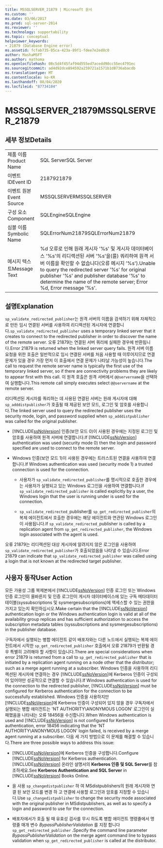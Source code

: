 ```yaml
---
title: MSSQLSERVER_21879 | Microsoft 문서
ms.custom: ''
ms.date: 03/06/2017
ms.prod: sql-server-2014
ms.reviewer: ''
ms.technology: supportability
ms.topic: conceptual
helpviewer_keywords:
- 21879 (Database Engine error)
ms.assetid: fcfab735-05ca-423a-89f1-fdee7e2ed8c0
author: MashaMSFT
ms.author: mathoma
ms.openlocfilehash: 08c5d4f45faf94d555ed7acedd90cc55ec4791ec
ms.sourcegitcommit: ad4d92dce894592a259721a1571b1d8736abacdb
ms.translationtype: MT
ms.contentlocale: ko-KR
ms.lasthandoff: 08/04/2020
ms.locfileid: "87734104"
---
```

# <a name="mssqlserver_21879"></a><span data-ttu-id="704fd-102">MSSQLSERVER_21879</span><span class="sxs-lookup"><span data-stu-id="704fd-102">MSSQLSERVER_21879</span></span>
    
## <a name="details"></a><span data-ttu-id="704fd-103">세부 정보</span><span class="sxs-lookup"><span data-stu-id="704fd-103">Details</span></span>  
  
|||  
|-|-|  
|<span data-ttu-id="704fd-104">제품 이름</span><span class="sxs-lookup"><span data-stu-id="704fd-104">Product Name</span></span>|<span data-ttu-id="704fd-105">SQL Server</span><span class="sxs-lookup"><span data-stu-id="704fd-105">SQL Server</span></span>|  
|<span data-ttu-id="704fd-106">이벤트 ID</span><span class="sxs-lookup"><span data-stu-id="704fd-106">Event ID</span></span>|<span data-ttu-id="704fd-107">21879</span><span class="sxs-lookup"><span data-stu-id="704fd-107">21879</span></span>|  
|<span data-ttu-id="704fd-108">이벤트 원본</span><span class="sxs-lookup"><span data-stu-id="704fd-108">Event Source</span></span>|<span data-ttu-id="704fd-109">MSSQLSERVER</span><span class="sxs-lookup"><span data-stu-id="704fd-109">MSSQLSERVER</span></span>|  
|<span data-ttu-id="704fd-110">구성 요소</span><span class="sxs-lookup"><span data-stu-id="704fd-110">Component</span></span>|<span data-ttu-id="704fd-111">SQLEngine</span><span class="sxs-lookup"><span data-stu-id="704fd-111">SQLEngine</span></span>|  
|<span data-ttu-id="704fd-112">심볼 이름</span><span class="sxs-lookup"><span data-stu-id="704fd-112">Symbolic Name</span></span>|<span data-ttu-id="704fd-113">SQLErrorNum21879</span><span class="sxs-lookup"><span data-stu-id="704fd-113">SQLErrorNum21879</span></span>|  
|<span data-ttu-id="704fd-114">메시지 텍스트</span><span class="sxs-lookup"><span data-stu-id="704fd-114">Message Text</span></span>|<span data-ttu-id="704fd-115">%d 오류로 인해 원래 게시자 '%s' 및 게시자 데이터베이스 '%s'의 리디렉션된 서버 '%s'을(를) 쿼리하여 원격 서버 이름을 확인할 수 없습니다(오류 메시지 '%s').</span><span class="sxs-lookup"><span data-stu-id="704fd-115">Unable to query the redirected server '%s' for original publisher '%s' and publisher database '%s' to determine the name of the remote server; Error %d, Error message '%s'.</span></span>|  
  
## <a name="explanation"></a><span data-ttu-id="704fd-116">설명</span><span class="sxs-lookup"><span data-stu-id="704fd-116">Explanation</span></span>  
 <span data-ttu-id="704fd-117">`sp_validate_redirected_publisher`는 원격 서버의 이름을 검색하기 위해 자체적으로 만든 임시 연결된 서버를 사용하여 리디렉션된 게시자에 연결합니다.</span><span class="sxs-lookup"><span data-stu-id="704fd-117">`sp_validate_redirected_publisher` uses a temporary linked server that it creates to connect to the redirected publisher in order to discover the name of the remote server.</span></span> <span data-ttu-id="704fd-118">오류 21879는 연결된 서버 쿼리에 실패한 경우에 반환됩니다.</span><span class="sxs-lookup"><span data-stu-id="704fd-118">Error 21879 is returned when the linked server query fails.</span></span> <span data-ttu-id="704fd-119">원격 서버 이름 요청을 위한 호출은 일반적으로 임시 연결된 서버를 처음 사용할 때 이루어지므로 연결 문제가 있을 경우 가장 먼저 이 호출에서 연결 문제가 나타날 가능성이 높습니다.</span><span class="sxs-lookup"><span data-stu-id="704fd-119">The call to request the remote server name is typically the first use of the temporary linked server, so if there are connectivity problems they are likely to appear first with this call.</span></span> <span data-ttu-id="704fd-120">이 원격 호출은 원격 서버에서 `@@servername`을 선택하여 실행합니다.</span><span class="sxs-lookup"><span data-stu-id="704fd-120">This remote call simply executes select `@@servername` at the remote server.</span></span>  
  
 <span data-ttu-id="704fd-121">리디렉션된 게시자를 쿼리하는 데 사용된 연결된 서버는 원래 게시자에 대해 `sp_adddistpublisher`가 호출될 때 제공된 보안 모드, 로그인 및 암호를 사용합니다.</span><span class="sxs-lookup"><span data-stu-id="704fd-121">The linked server used to query the redirected publisher uses the security mode, login, and password supplied when `sp_adddistpublisher` was called for the original publisher.</span></span>  
  
-   <span data-ttu-id="704fd-122">[!INCLUDE[ssNoVersion](../../includes/ssnoversion-md.md)] 인증(보안 모드 0)이 사용된 경우에는 지정된 로그인 및 암호를 사용하여 원격 서버에 연결합니다.</span><span class="sxs-lookup"><span data-stu-id="704fd-122">If [!INCLUDE[ssNoVersion](../../includes/ssnoversion-md.md)] authentication was used (security mode 0) then the login and password specified are used to connect to the remote server.</span></span>  
  
-   <span data-ttu-id="704fd-123">Windows 인증(보안 모드 1)이 사용된 경우에는 트러스트된 연결을 사용하여 연결합니다.</span><span class="sxs-lookup"><span data-stu-id="704fd-123">If Windows authentication was used (security mode 1) a trusted connection is used for the connection.</span></span>  
  
    -   <span data-ttu-id="704fd-124">사용자가 `sp_validate_redirected_publisher`를 명시적으로 호출한 경우에는 사용자가 실행되고 있는 Windows 로그인을 사용하여 연결합니다.</span><span class="sxs-lookup"><span data-stu-id="704fd-124">If `sp_validate_redirected_publisher` is called explicitly by a user, the Windows login that the user is running under is used for the connection.</span></span>  
  
    -   <span data-ttu-id="704fd-125">`sp_validate_redirected_`publisher를 `sp_get_redirected_publisher`의 복제 에이전트에서 호출한 경우에는 해당 에이전트와 연관된 Windows 로그인이 사용됩니다.</span><span class="sxs-lookup"><span data-stu-id="704fd-125">If `sp_validate_redirected_`publisher is called by a replication agent from `sp_get_redirected_publisher`, the Windows login associated with the agent is used.</span></span>  
  
 <span data-ttu-id="704fd-126">오류 21879는 리디렉션된 대상 게시자에 알려지지 않은 로그인을 사용하여 `sp_validate_redirected_publisher`가 호출되었음을 나타낼 수 있습니다.</span><span class="sxs-lookup"><span data-stu-id="704fd-126">Error 21879 can indicate that `sp_validate_redirected_publisher` was called using a login that is not known at the redirected target publisher.</span></span>  
  
## <a name="user-action"></a><span data-ttu-id="704fd-127">사용자 동작</span><span class="sxs-lookup"><span data-stu-id="704fd-127">User Action</span></span>  
 <span data-ttu-id="704fd-128">모든 가용성 그룹 복제본에서 [!INCLUDE[ssNoVersion](../../includes/ssnoversion-md.md)] 인증 로그인 또는 Windows 인증 로그인이 올바른지 및 인증 로그인이 게시자 데이터베이스에 있는 구독 메타데이터 테이블(syssubscriptions 및 sysmergesubscriptions)에 액세스할 수 있는 권한을 가지고 있는지 확인하십시오.</span><span class="sxs-lookup"><span data-stu-id="704fd-128">Make certain that the [!INCLUDE[ssNoVersion](../../includes/ssnoversion-md.md)] authentication login or the Windows authentication login is valid at all of the availability group replicas and has sufficient authorization to access the subscription metadata tables (syssubscriptions and sysmergesubscriptions) in the publisher database.</span></span>  
  
 <span data-ttu-id="704fd-129">구독자에서 실행되는 병합 에이전트 같이 배포자와는 다른 노드에서 실행되는 복제 에이전트에서 시작한 `sp_get_redirected_publisher` 호출에서 오류 21879가 반환될 경우 특별히 고려해야 할 사항이 있습니다.</span><span class="sxs-lookup"><span data-stu-id="704fd-129">There are special considerations when error 21879 is returned from a call to `sp_get_redirected_publisher` that is initiated by a replication agent running on a node other that the distributor; such as a merge agent running at a subscriber.</span></span> <span data-ttu-id="704fd-130">Windows 인증을 사용하여 리디렉션된 게시자에 연결하는 경우 [!INCLUDE[ssNoVersion](../../includes/ssnoversion-md.md)]에 Kerberos 인증이 구성되어 있어야만 성공적으로 연결할 수 있습니다.</span><span class="sxs-lookup"><span data-stu-id="704fd-130">If Windows authentication is used for the connection to the redirected publisher, [!INCLUDE[ssNoVersion](../../includes/ssnoversion-md.md)] must be configured for Kerberos authentication for the connection to be successfully established.</span></span> <span data-ttu-id="704fd-131">Windows 인증을 사용하지만 [!INCLUDE[ssNoVersion](../../includes/ssnoversion-md.md)]에 Kerberos 인증이 구성되어 있지 않을 경우 구독자에서 실행되는 병합 에이전트는 'NT AUTHORITY\ANONYMOUS LOGON' 로그인이 실패했음을 나타내는 오류 18456을 수신합니다.</span><span class="sxs-lookup"><span data-stu-id="704fd-131">When Windows authentication is used and [!INCLUDE[ssNoVersion](../../includes/ssnoversion-md.md)] is not configured for Kerberos authentication, error 18456 indicating that the 'NT AUTHORITY\ANONYMOUS LOGON' login failed, is received by a merge agent running at a subscriber.</span></span> <span data-ttu-id="704fd-132">다음 세 가지 방법으로 이 문제를 해결할 수 있습니다.</span><span class="sxs-lookup"><span data-stu-id="704fd-132">There are three possible ways to address this issue:</span></span>  
  
-   <span data-ttu-id="704fd-133">[!INCLUDE[ssNoVersion](../../includes/ssnoversion-md.md)]에 Kerberos 인증을 구성합니다.</span><span class="sxs-lookup"><span data-stu-id="704fd-133">Configure [!INCLUDE[ssNoVersion](../../includes/ssnoversion-md.md)] for Kerberos authentication.</span></span> <span data-ttu-id="704fd-134">[!INCLUDE[ssNoVersion](../../includes/ssnoversion-md.md)] 온라인 설명서의 **Kerberos 인증 및 SQL Server**를 참조하세요.</span><span class="sxs-lookup"><span data-stu-id="704fd-134">See **Kerberos Authentication and SQL Server** in [!INCLUDE[ssNoVersion](../../includes/ssnoversion-md.md)] Books Online.</span></span>  
  
-   <span data-ttu-id="704fd-135">을 사용 `sp_changedistpublisher` 하 여 MSdistpublishers의 원래 게시자와 연결 된 보안 모드를 변경 하 고 연결에 사용할 로그인과 암호를 지정할 수 있습니다.</span><span class="sxs-lookup"><span data-stu-id="704fd-135">Use `sp_changedistpublisher` to change the security mode associated with the original publisher in MSdistpublishers, as well as to specify a login and password to use for the connection.</span></span>  
  
-   <span data-ttu-id="704fd-136">배포자에서가 호출 될 때 유효성 검사를 무시 하도록 병합 에이전트 명령줄에서 명령줄 매개 변수 *BypassPublisherValidation* 를 지정 합니다 `sp_get_redirected_publisher` .</span><span class="sxs-lookup"><span data-stu-id="704fd-136">Specify the command line parameter *BypassPublisherValidation* on the merge agent command line to bypass validation when `sp_get_redirected_publisher` is called at the distributor.</span></span>  
  
  
